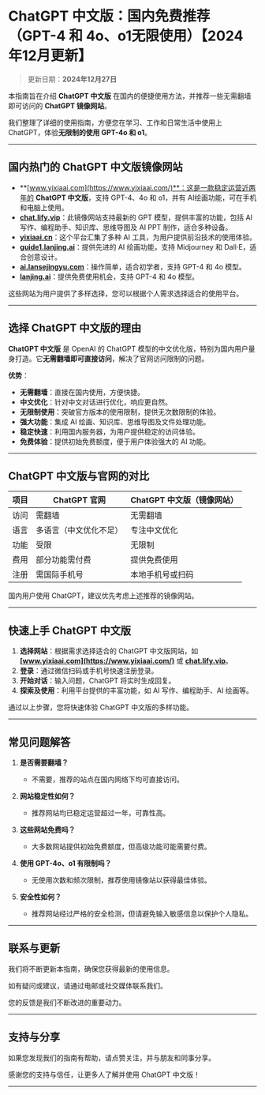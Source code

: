 # ChatGPT 中文版：国内免费推荐（GPT-4 和 4o、o1无限使用）【2024年12月更新】 

> 更新日期：**2024年12月27日**  

本指南旨在介绍 **ChatGPT 中文版** 在国内的便捷使用方法，并推荐一些无需翻墙即可访问的 **ChatGPT 镜像网站**。

我们整理了详细的使用指南，方便您在学习、工作和日常生活中使用上 ChatGPT，体验**无限制的使用 GPT-4o 和 o1**。

---

## 国内热门的 ChatGPT 中文版镜像网站

- **[www.yixiaai.com](https://www.yixiaai.com/)**：这是一款稳定运营近两年的 **ChatGPT 中文版**，支持 GPT-4、4o 和 o1，并有 AI绘画功能，可在手机和电脑上使用。
- **[chat.lify.vip](https://chat.lify.vip/)**：此镜像网站支持最新的 GPT 模型，提供丰富的功能，包括 AI 写作、编程助手、知识库、思维导图及 AI PPT 制作，适合多种设备。
- **[yixiaai.cn](https://yixiaai.cn/)**：这个平台汇集了多种 AI 工具，为用户提供前沿技术的使用体验。
- **[guide1.lanjing.ai](https://guide1.lanjing.ai/)**：提供先进的 AI 绘画功能，支持 Midjourney 和 Dall·E，适合创意设计。
- **[ai.lansejingyu.com](https://ai.lansejingyu.com/)**：操作简单，适合初学者，支持 GPT-4 和 4o 模型。
- **[lanjing.ai](https://lanjing.ai/)**：提供免费使用机会，支持 GPT-4 和 4o 模型。

这些网站为用户提供了多样选择，您可以根据个人需求选择适合的使用平台。

---

## 选择 ChatGPT 中文版的理由

**ChatGPT 中文版** 是 OpenAI 的 ChatGPT 模型的中文优化版，特别为国内用户量身打造。它**无需翻墙即可直接访问**，解决了官网访问限制的问题。

**优势**：

- **无需翻墙**：直接在国内使用，方便快捷。
- **中文优化**：针对中文对话进行优化，响应更自然。
- **无限制使用**：突破官方版本的使用限制，提供无次数限制的体验。
- **强大功能**：集成 AI 绘画、知识库、思维导图及文件处理功能。
- **稳定快速**：利用国内服务器，为用户提供稳定的访问体验。
- **免费体验**：提供初始免费额度，便于用户体验强大的 AI 功能。

---

## ChatGPT 中文版与官网的对比

| 项目 | ChatGPT 官网 | ChatGPT 中文版（镜像网站）|
|------|--------------|--------------------------|
| 访问 | 需翻墙 | 无需翻墙 |
| 语言 | 多语言（中文优化不足） | 专注中文优化 |
| 功能 | 受限 | 无限制 |
| 费用 | 部分功能需付费 | 提供免费使用 |
| 注册 | 需国际手机号 | 本地手机号或扫码 |

国内用户使用 ChatGPT，建议优先考虑上述推荐的镜像网站。

---

## 快速上手 ChatGPT 中文版

1. **选择网站**：根据需求选择适合的 ChatGPT 中文版网站，如 **[www.yixiaai.com](https://www.yixiaai.com/)** 或 **[chat.lify.vip](https://chat.lify.vip/)**。
2. **登录**：通过微信扫码或手机号快速注册登录。
3. **开始对话**：输入问题，ChatGPT 将实时生成回复。
4. **探索及使用**：利用平台提供的丰富功能，如 AI 写作、编程助手、AI 绘画等。

通过以上步骤，您将快速体验 ChatGPT 中文版的多样功能。

---

## 常见问题解答

1. **是否需要翻墙？**
   - 不需要，推荐的站点在国内网络下均可直接访问。

2. **网站稳定性如何？**
   - 推荐网站均已稳定运营超过一年，可靠性高。

3. **这些网站免费吗？**
   - 大多数网站提供初始免费额度，但高级功能可能需要付费。

4. **使用 GPT-4o、o1 有限制吗？**
   - 无使用次数和频次限制，推荐使用镜像站以获得最佳体验。

5. **安全性如何？**
   - 推荐网站经过严格的安全检测，但请避免输入敏感信息以保护个人隐私。

---

## 联系与更新

我们将不断更新本指南，确保您获得最新的使用信息。

如有疑问或建议，请通过电邮或社交媒体联系我们。

您的反馈是我们不断改进的重要动力。

---

## 支持与分享

如果您发现我们的指南有帮助，请点赞关注，并与朋友和同事分享。

感谢您的支持与信任，让更多人了解并使用 ChatGPT 中文版！

---
